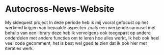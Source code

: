 # Autocross-News-Website
My sidequest project
In deze periode heb ik mij vooral gefocust op het werkend krijgen van bepaalde aspecten 
zoals een werkende carousel met behulp van een library deze heb ik vervolgens ook toegepast op andere onderdelen
met andere functies om te leren hoe alles werkt, Ik heb ook heel veel code gecomment, het is best wel goed te zien dat ik
ook hier met iteraties werk.
